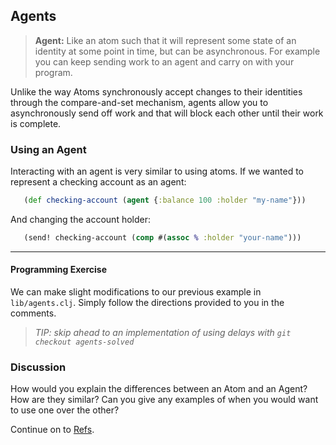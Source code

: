 ## Agents

> **Agent:** Like an atom such that it will represent some state of an identity at some point in time, but can be asynchronous. For example you can keep sending work to an agent and carry on with your program.

Unlike the way Atoms synchronously accept changes to their identities through the compare-and-set mechanism, agents allow you to asynchronously send off work and that will block each other until their work is complete.

### Using an Agent

Interacting with an agent is very similar to using atoms. If we wanted to represent a checking account as an agent:

~~~clojure
   (def checking-account (agent {:balance 100 :holder "my-name"}))
~~~

And changing the account holder:

~~~clojure
   (send! checking-account (comp #(assoc % :holder "your-name")))
~~~

***

#### Programming Exercise

We can make slight modifications to our previous example in `lib/agents.clj`.  Simply follow the directions provided to you in the comments.

> _TIP: skip ahead to an implementation of using delays with `git checkout agents-solved`_

### Discussion

How would you explain the differences between an Atom and an Agent?  How are they similar?  Can you give any examples of when you would want to use one over the other?

Continue on to [Refs](Refs.md).
